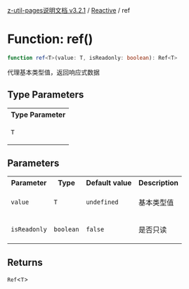 [z-util-pages说明文档 v3.2.1](../../../README.md) / [Reactive](../README.md) / ref

# Function: ref()

```ts
function ref<T>(value: T, isReadonly: boolean): Ref<T>
```

代理基本类型值，返回响应式数据

## Type Parameters

<table>
<tr>
<th>Type Parameter</th>
</tr>
<tr>
<td>

`T`

</td>
</tr>
</table>

## Parameters

<table>
<tr>
<th>Parameter</th>
<th>Type</th>
<th>Default value</th>
<th>Description</th>
</tr>
<tr>
<td>

`value`

</td>
<td>

`T`

</td>
<td>

`undefined`

</td>
<td>

基本类型值

</td>
</tr>
<tr>
<td>

`isReadonly`

</td>
<td>

`boolean`

</td>
<td>

`false`

</td>
<td>

是否只读

</td>
</tr>
</table>

## Returns

`Ref`\<`T`\>
